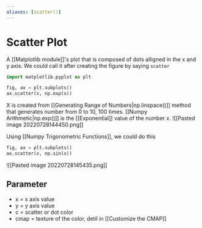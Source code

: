 ```yaml
---
aliases: [scatter()]
---
```

# Scatter Plot
A [[Matplotlib module]]'s plot that is composed of dots alligned in the x and y axis. We could call it after creating the figure by saying `scatter`

```python
import matplotlib.pyplot as plt

fig, ax = plt.subplots()
ax.scatter(x, np.exp(x))
```

X is created from [[Generating Range of Numbers|np.linspace()]] method that generates number from 0 to 10, 100 times. [[Numpy Arithmetic|np.exp()]] is the [[Exponential]] value of the number x.  ![[Pasted image 20220728144450.png]]

Using [[Numpy Trigonometric Functions]], we could do this
```python
fig, ax = plt.subplots()
ax.scatter(x, np.sin(x))
```

![[Pasted image 20220728145435.png]]



## Parameter
- x = x axis value
- y = y axis value
- c = scatter or dot color
- cmap = texture of the color, detil in [[Customize the CMAP]]

